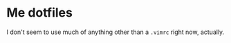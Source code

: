 Me dotfiles
===========

I don't seem to use much of anything other than a `.vimrc` right now, actually.

